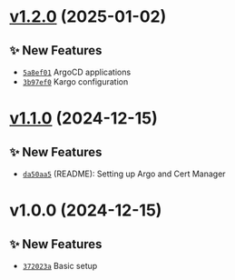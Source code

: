 # [v1.2.0](https://github.com/fredrkl/kargo-demo/compare/v1.1.0...v1.2.0) (2025-01-02)

## ✨ New Features
- [`5a8ef01`](https://github.com/fredrkl/kargo-demo/commit/5a8ef01)  ArgoCD applications 
- [`3b97ef0`](https://github.com/fredrkl/kargo-demo/commit/3b97ef0)  Kargo configuration

# [v1.1.0](https://github.com/fredrkl/kargo-demo/compare/v1.0.0...v1.1.0) (2024-12-15)

## ✨ New Features
- [`da50aa5`](https://github.com/fredrkl/kargo-demo/commit/da50aa5)  (README): Setting up Argo and Cert Manager

# v1.0.0 (2024-12-15)

## ✨ New Features
- [`372023a`](https://github.com/fredrkl/kargo-demo/commit/372023a)  Basic setup
